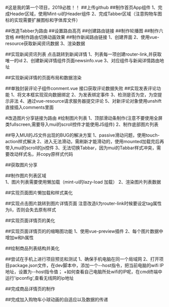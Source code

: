#这是我的第一个项目，2019必胜！！
##上传github
##制作首页App组件
1、完成Header区域，使用Mint-ui的Header组件
2、完成Tabber区域（注意购物车图标的实现需要扩展图标和字体库文件）

##改造Tabber为路由
##设置路由高亮 
##创建路由链接
##制作轮播图
##制作六宫格
##制作路由切换动画效果
##制作新闻路由链接
  1、创建界面
  2、使用vue-resource获取新闻资讯数据
  3、渲染数据

##实现新闻资讯列表 点击跳转到新闻详情
1、列表每一项创建router-link,并获取唯一的id
2、创建新闻详情组件页面newsinfo.vue
3、对应组件与新闻详情路由地址

##实现新闻详情的页面布局和数据渲染

##单独封装评论子组件conment.vue
 接口获取评论数据失败
##实现发表评论功能
1、将文本框实现双向数据绑定
2、为发表绑定事件
3、检测是否为空，为空提示非法
4、通过vue-resource请求服务器提交评论 
5、对新评论对象使用unshift直接插入comments里面

#改造图片分享链接为路由
#绘制图片列表
1、顶部滑动条制作(注意不要使用全屏类fullscreen,需要导入mui的scroll控件才能使用JS组件)
2、制作底部图片列表

##导入MUI的JS文件出现的BUG的解决方案
1、passive滑动问题，使用touch-action样式解决
2、进入无法滑动，需刷新才能滑动的，使用mounted加载完后再带入mui的scroll的js控件
3、无法切换Tabbar，因为mui的Tabbar样式冲突，需要改动样式名，并copy原样式代码

##获取图片分享

##制作图片列表区域  
1、图片列表需要使用懒加载（mint-ui的lazy-load 加载）
2、渲染图片列表数据

##实现页面图片懒加载和样式美化

##实现点击图片跳转到图片详情页面 
注意改造li为router-link时候要设定tag属性为li，否则会失去原有样式

##实现页面详情页的美化

##实现页面详情页的的缩略图功能 
1、使用vue-preview插件
2、每个图片数据中增加w和h属性

##绘制商品列表结构并美化

##尝试在手机上进行项目预览和测试
1、确保手机电脑在同一个局域网
2、打开项目package.json文件，在dev脚本中，添加一个--host指令，把当前电脑的wifi IP地址，设置为--host指令值；
+如何查看自己电脑所处wifi的IP呢，在cmd终端中运行'ipconfig',查看无线网的ip地址

##完成商品详情页的制作

##完成加入购物车小球动画的自适应以及数据的传递